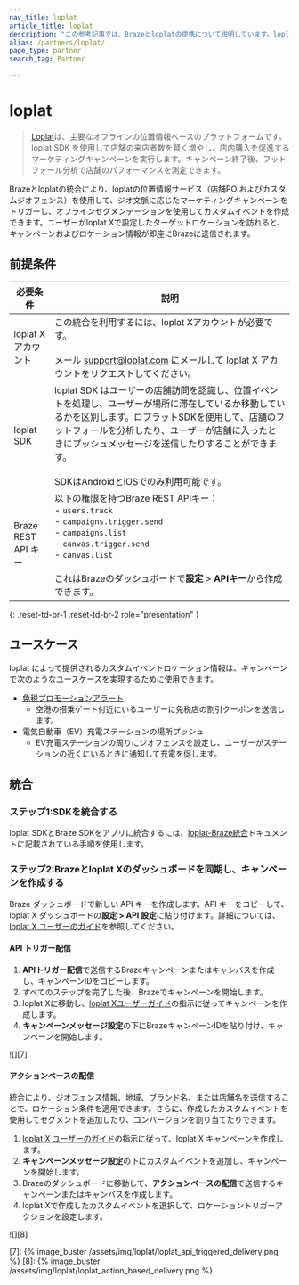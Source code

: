 ```yaml
---
nav_title: loplat
article_title: loplat
description: "この参考記事では、Brazeとloplatの提携について説明しています。loplatはオフラインの位置情報ベースのマーケティングプラットフォームで、位置情報のコンテキストを追加することで、近接マーケティングキャンペーンを実行できるようにします。"
alias: /partners/loplat/
page_type: partner
search_tag: Partner

---
```


# loplat

> [Loplat][1]は、主要なオフラインの位置情報ベースのプラットフォームです。loplat SDK を使用して店舗の来店者数を賢く増やし、店内購入を促進するマーケティングキャンペーンを実行します。キャンペーン終了後、フットフォール分析で店舗のパフォーマンスを測定できます。

Brazeとloplatの統合により、loplatの位置情報サービス（店舗POIおよびカスタムジオフェンス）を使用して、ジオ文脈に応じたマーケティングキャンペーンをトリガーし、オフラインセグメンテーションを使用してカスタムイベントを作成できます。ユーザーがloplat Xで設定したターゲットロケーションを訪れると、キャンペーンおよびロケーション情報が即座にBrazeに送信されます。

## 前提条件

| 必要条件 | 説明 |
| --- | --- |
| loplat X アカウント | この統合を利用するには、loplat Xアカウントが必要です。<br><br>メール [support@loplat.com][3] にメールして loplat X アカウントをリクエストしてください。 |
| loplat SDK | loplat SDK はユーザーの店舗訪問を認識し、位置イベントを処理し、ユーザーが場所に滞在しているか移動しているかを区別します。ロプラットSDKを使用して、店舗のフットフォールを分析したり、ユーザーが店舗に入ったときにプッシュメッセージを送信したりすることができます。<br><br>SDKはAndroidとiOSでのみ利用可能です。 |
| Braze REST API キー | 以下の権限を持つBraze REST APIキー：<br>- `users.track`<br>- `campaigns.trigger.send`<br>- `campaigns.list`<br>- `canvas.trigger.send`<br>- `canvas.list`<br><br>これはBrazeのダッシュボードで**設定** > **APIキー**から作成できます。 |
{: .reset-td-br-1 .reset-td-br-2 role="presentation" }

## ユースケース

loplat によって提供されるカスタムイベントロケーション情報は、キャンペーンで次のようなユースケースを実現するために使用できます。

- [免税プロモーションアラート][2]
    - 空港の搭乗ゲート付近にいるユーザーに免税店の割引クーポンを送信します。
- 電気自動車（EV）充電ステーションの場所プッシュ
    - EV充電ステーションの周りにジオフェンスを設定し、ユーザーがステーションの近くにいるときに通知して充電を促します。

## 統合

### ステップ1:SDKを統合する

loplat SDKとBraze SDKをアプリに統合するには、[loplat-Braze統合][4]ドキュメントに記載されている手順を使用します。

### ステップ2:Brazeとloplat Xのダッシュボードを同期し、キャンペーンを作成する

Braze ダッシュボードで新しい API キーを作成します。API キーをコピーして、loplat X ダッシュボードの**設定 > API 設定**に貼り付けます。詳細については、[loplat X ユーザーのガイド](https://loplatx-user-guide.notion.site/Campaign-integration-b92f8120cbe74d19a3a5f593657b4e8e?pvs=25)を参照してください。

#### API トリガー配信

1. **APIトリガー配信**で送信するBrazeキャンペーンまたはキャンバスを作成し、キャンペーンIDをコピーします。
2. すべてのステップを完了した後、Brazeでキャンペーンを開始します。
3. loplat Xに移動し、[loplat Xユーザーガイド][5]の指示に従ってキャンペーンを作成します。
4. **キャンペーンメッセージ設定**の下にBrazeキャンペーンIDを貼り付け、キャンペーンを開始します。

![][7]

#### アクションベースの配信

統合により、ジオフェンス情報、地域、ブランド名、または店舗名を送信することで、ロケーション条件を適用できます。さらに、作成したカスタムイベントを使用してセグメントを追加したり、コンバージョンを割り当てたりできます。
1. [loplat X ユーザーのガイド][6]の指示に従って、loplat X キャンペーンを作成します。
2. **キャンペーンメッセージ設定**の下にカスタムイベントを追加し、キャンペーンを開始します。
3. Brazeのダッシュボードに移動して、**アクションベースの配信**で送信するキャンペーンまたはキャンバスを作成します。
4. loplat Xで作成したカスタムイベントを選択して、ロケーショントリガーアクションを設定します。

![][8]

[1]: https://www.loplat.com/
[2]: https://www.loplat.com/loplat-x#usecase
[3]: mailto:support@loplat.com
[4]: https://developers.loplat.com/braze/
[5]: https://loplatx-user-guide.notion.site/Campaign-integration-b92f8120cbe74d19a3a5f593657b4e8e#2ed232c885014f19b1870b9fca4230fb
[6]: https://loplatx-user-guide.notion.site/Campaign-integration-b92f8120cbe74d19a3a5f593657b4e8e#f898aa55ef74440aba76dd9a0e3e7598
[7]: {% image_buster /assets/img/loplat/loplat_api_triggered_delivery.png %}
[8]: {% image_buster /assets/img/loplat/loplat_action_based_delivery.png %}